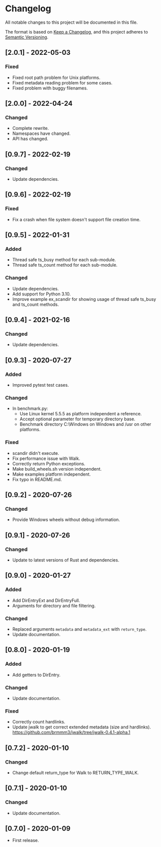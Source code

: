 # Changelog

All notable changes to this project will be documented in this file.

The format is based on [Keep a Changelog](https://keepachangelog.com/en/1.0.0/),
and this project adheres to [Semantic Versioning](https://semver.org/spec/v2.0.0.html).

## [2.0.1] - 2022-05-03

### Fixed

- Fixed root path problem for Unix platforms.
- Fixed metadata reading problem for some cases.
- Fixed problem with buggy filenames.

## [2.0.0] - 2022-04-24

### Changed

- Complete rewrite.
- Namespaces have changed.
- API has changed.

## [0.9.7] - 2022-02-19

### Changed

- Update dependencies.


## [0.9.6] - 2022-02-19

### Fixed

- Fix a crash when file system doesn't support file creation time.


## [0.9.5] - 2022-01-31

### Added

- Thread safe ts_busy method for each sub-module.
- Thread safe ts_count method for each sub-module.

### Changed

- Update dependencies.
- Add support for Python 3.10.
- Improve example ex_scandir for showing usage of thread safe ts_busy and ts_count methods.


## [0.9.4] - 2021-02-16

### Changed

- Update dependencies.

## [0.9.3] - 2020-07-27

### Added

- Improved pytest test cases.

### Changed

- In benchmark.py:
  - Use Linux kernel 5.5.5 as platform independent a reference.
  - Accept optional parameter for temporary directory base.
  - Benchmark directory C:\Windows on Windows and /usr on other platforms.

### Fixed

- scandir didn't execute.
- Fix performance issue with Walk.
- Correctly return Python exceptions.
- Make build_wheels.sh version independent.
- Make examples platform independent.
- Fix typo in README.md.

## [0.9.2] - 2020-07-26

### Changed

- Provide Windows wheels without debug information.

## [0.9.1] - 2020-07-26

### Changed

- Update to latest versions of Rust and dependencies.

## [0.9.0] - 2020-01-27

### Added

- Add DirEntryExt and DirEntryFull.
- Arguments for directory and file filtering.

### Changed

- Replaced arguments `metadata` and `metadata_ext` with `return_type`.
- Update documentation.

## [0.8.0] - 2020-01-19

### Added

- Add getters to DirEntry.

### Changed

- Update documentation.

### Fixed

- Correctly count hardlinks.
- Update jwalk to get correct extended metadata (size and hardlinks).
  https://github.com/brmmm3/jwalk/tree/jwalk-0.4.1-alpha.1

## [0.7.2] - 2020-01-10

### Changed

- Change default return_type for Walk to RETURN_TYPE_WALK.

## [0.7.1] - 2020-01-10

### Changed

- Update documentation.

## [0.7.0] - 2020-01-09

- First release.
